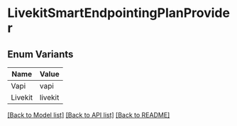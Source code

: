 # LivekitSmartEndpointingPlanProvider

## Enum Variants

| Name | Value |
|---- | -----|
| Vapi | vapi |
| Livekit | livekit |


[[Back to Model list]](../README.md#documentation-for-models) [[Back to API list]](../README.md#documentation-for-api-endpoints) [[Back to README]](../README.md)


